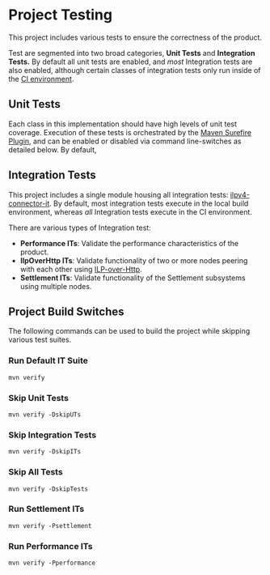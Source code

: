 # Project Testing

This project includes various tests to ensure the correctness of the product. 

Test are segmented into two broad categories, **Unit Tests** and **Integration Tests.** By default all unit tests are enabled, and _most_ Integration tests are also enabled, although certain classes of integration tests only run inside of the [CI environment](https://circleci.com/gh/sappenin/java-ilpv4-connector).

## Unit Tests

Each class in this implementation should have high levels of unit test coverage. Execution of these tests is orchestrated by the [Maven Surefire Plugin](https://maven.apache.org/surefire/maven-surefire-plugin/), and can be enabled or disabled via command line-switches as detailed below. By default, 

## Integration Tests

This project includes a single module housing all integration tests: [ilpv4-connector-it](https://github.com/sappenin/java-ilpv4-connector/tree/master/ilpv4-connector-it). By default, most integration tests execute in the local build environment, whereas _all_ Integration tests execute in the CI environment.

There are various types of Integration test:

* **Performance ITs**: Validate the performance characteristics of the product.
* **IlpOverHttp ITs**: Validate functionality of two or more nodes peering with each other using [ILP-over-Http](https://github.com/interledger/rfcs/blob/master/0035-ilp-over-http/0035-ilp-over-http.md).
* **Settlement ITs**: Validate functionality of the Settlement subsystems using multiple nodes.

## Project Build Switches

The following commands can be used to build the project while skipping various test suites.

### Run Default IT Suite

```text
mvn verify
```

### Skip Unit Tests

```text
mvn verify -DskipUTs
```

### Skip Integration Tests

```text
mvn verify -DskipITs
```

### Skip All Tests

```text
mvn verify -DskipTests
```

### Run Settlement ITs

```text
mvn verify -Psettlement
```

### Run Performance ITs

```text
mvn verify -Pperformance
```

